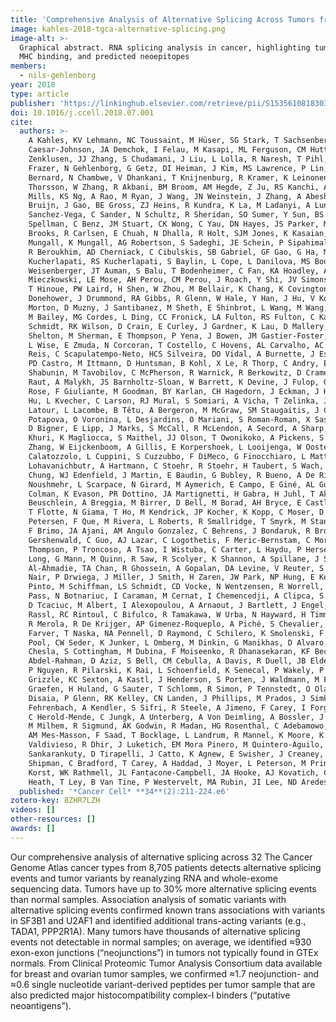 ```yaml
---
title: 'Comprehensive Analysis of Alternative Splicing Across Tumors from 8,705 Patients'
image: kahles-2018-tgca-alternative-splicing.png
image-alt: >-
  Graphical abstract. RNA splicing analysis in cancer, highlighting tumor-specific neojunctions, somatic alterations,
  MHC binding, and predicted neoepitopes
members:
  - nils-gehlenborg
year: 2018
type: article
publisher: 'https://linkinghub.elsevier.com/retrieve/pii/S1535610818303064'
doi: 10.1016/j.ccell.2018.07.001
cite:
  authors: >-
    A Kahles, KV Lehmann, NC Toussaint, M Hüser, SG Stark, T Sachsenberg, O Stegle, O Kohlbacher, C Sander, G Rätsch, SJ
    Caesar-Johnson, JA Demchok, I Felau, M Kasapi, ML Ferguson, CM Hutter, HJ Sofia, R Tarnuzzer, Z Wang, L Yang, JC
    Zenklusen, JJ Zhang, S Chudamani, J Liu, L Lolla, R Naresh, T Pihl, Q Sun, Y Wan, Y Wu, J Cho, T DeFreitas, S
    Frazer, N Gehlenborg, G Getz, DI Heiman, J Kim, MS Lawrence, P Lin, S Meier, MS Noble, G Saksena, D Voet, H Zhang, B
    Bernard, N Chambwe, V Dhankani, T Knijnenburg, R Kramer, K Leinonen, Y Liu, M Miller, S Reynolds, I Shmulevich, V
    Thorsson, W Zhang, R Akbani, BM Broom, AM Hegde, Z Ju, RS Kanchi, A Korkut, J Li, H Liang, S Ling, W Liu, Y Lu, GB
    Mills, KS Ng, A Rao, M Ryan, J Wang, JN Weinstein, J Zhang, A Abeshouse, J Armenia, D Chakravarty, WK Chatila, I De
    Bruijn, J Gao, BE Gross, ZJ Heins, R Kundra, K La, M Ladanyi, A Luna, MG Nissan, A Ochoa, SM Phillips, E Reznik, F
    Sanchez-Vega, C Sander, N Schultz, R Sheridan, SO Sumer, Y Sun, BS Taylor, J Wang, H Zhang, P Anur, M Peto, P
    Spellman, C Benz, JM Stuart, CK Wong, C Yau, DN Hayes, JS Parker, MD Wilkerson, A Ally, M Balasundaram, R Bowlby, D
    Brooks, R Carlsen, E Chuah, N Dhalla, R Holt, SJM Jones, K Kasaian, D Lee, Y Ma, MA Marra, M Mayo, RA Moore, AJ
    Mungall, K Mungall, AG Robertson, S Sadeghi, JE Schein, P Sipahimalani, A Tam, N Thiessen, K Tse, T Wong, AC Berger,
    R Beroukhim, AD Cherniack, C Cibulskis, SB Gabriel, GF Gao, G Ha, M Meyerson, SE Schumacher, J Shih, MH
    Kucherlapati, RS Kucherlapati, S Baylin, L Cope, L Danilova, MS Bootwalla, PH Lai, DT Maglinte, DJ Van Den Berg, DJ
    Weisenberger, JT Auman, S Balu, T Bodenheimer, C Fan, KA Hoadley, AP Hoyle, SR Jefferys, CD Jones, S Meng, PA
    Mieczkowski, LE Mose, AH Perou, CM Perou, J Roach, Y Shi, JV Simons, T Skelly, MG Soloway, D Tan, U Veluvolu, H Fan,
    T Hinoue, PW Laird, H Shen, W Zhou, M Bellair, K Chang, K Covington, CJ Creighton, H Dinh, HV Doddapaneni, LA
    Donehower, J Drummond, RA Gibbs, R Glenn, W Hale, Y Han, J Hu, V Korchina, S Lee, L Lewis, W Li, X Liu, M Morgan, D
    Morton, D Muzny, J Santibanez, M Sheth, E Shinbrot, L Wang, M Wang, DA Wheeler, L Xi, F Zhao, J Hess, EL Appelbaum,
    M Bailey, MG Cordes, L Ding, CC Fronick, LA Fulton, RS Fulton, C Kandoth, ER Mardis, MD McLellan, CA Miller, HK
    Schmidt, RK Wilson, D Crain, E Curley, J Gardner, K Lau, D Mallery, S Morris, J Paulauskis, R Penny, C Shelton, T
    Shelton, M Sherman, E Thompson, P Yena, J Bowen, JM Gastier-Foster, M Gerken, KM Leraas, TM Lichtenberg, NC Ramirez,
    L Wise, E Zmuda, N Corcoran, T Costello, C Hovens, AL Carvalho, AC De Carvalho, JH Fregnani, A Longatto-Filho, RM
    Reis, C Scapulatempo-Neto, HCS Silveira, DO Vidal, A Burnette, J Eschbacher, B Hermes, A Noss, R Singh, ML Anderson,
    PD Castro, M Ittmann, D Huntsman, B Kohl, X Le, R Thorp, C Andry, ER Duffy, V Lyadov, O Paklina, G Setdikova, A
    Shabunin, M Tavobilov, C McPherson, R Warnick, R Berkowitz, D Cramer, C Feltmate, N Horowitz, A Kibel, M Muto, CP
    Raut, A Malykh, JS Barnholtz-Sloan, W Barrett, K Devine, J Fulop, QT Ostrom, K Shimmel, Y Wolinsky, AE Sloan, A De
    Rose, F Giuliante, M Goodman, BY Karlan, CH Hagedorn, J Eckman, J Harr, J Myers, K Tucker, LA Zach, B Deyarmin, H
    Hu, L Kvecher, C Larson, RJ Mural, S Somiari, A Vicha, T Zelinka, J Bennett, M Iacocca, B Rabeno, P Swanson, M
    Latour, L Lacombe, B Têtu, A Bergeron, M McGraw, SM Staugaitis, J Chabot, H Hibshoosh, A Sepulveda, T Su, T Wang, O
    Potapova, O Voronina, L Desjardins, O Mariani, S Roman-Roman, X Sastre, MH Stern, F Cheng, S Signoretti, A Berchuck,
    D Bigner, E Lipp, J Marks, S McCall, R McLendon, A Secord, A Sharp, M Behera, DJ Brat, A Chen, K Delman, S Force, F
    Khuri, K Magliocca, S Maithel, JJ Olson, T Owonikoko, A Pickens, S Ramalingam, DM Shin, G Sica, EG Van Meir, H
    Zhang, W Eijckenboom, A Gillis, E Korpershoek, L Looijenga, W Oosterhuis, H Stoop, KE Van Kessel, EC Zwarthoff, C
    Calatozzolo, L Cuppini, S Cuzzubbo, F DiMeco, G Finocchiaro, L Mattei, A Perin, B Pollo, C Chen, J Houck, P
    Lohavanichbutr, A Hartmann, C Stoehr, R Stoehr, H Taubert, S Wach, B Wullich, W Kycler, D Murawa, M Wiznerowicz, K
    Chung, WJ Edenfield, J Martin, E Baudin, G Bubley, R Bueno, A De Rienzo, WG Richards, S Kalkanis, T Mikkelsen, H
    Noushmehr, L Scarpace, N Girard, M Aymerich, E Campo, E Giné, AL Guillermo, N Van Bang, PT Hanh, BD Phu, Y Tang, H
    Colman, K Evason, PR Dottino, JA Martignetti, H Gabra, H Juhl, T Akeredolu, S Stepa, D Hoon, K Ahn, KJ Kang, F
    Beuschlein, A Breggia, M Birrer, D Bell, M Borad, AH Bryce, E Castle, V Chandan, J Cheville, JA Copland, M Farnell,
    T Flotte, N Giama, T Ho, M Kendrick, JP Kocher, K Kopp, C Moser, D Nagorney, D O'Brien, BP O'Neill, T Patel, G
    Petersen, F Que, M Rivera, L Roberts, R Smallridge, T Smyrk, M Stanton, RH Thompson, M Torbenson, JD Yang, L Zhang,
    F Brimo, JA Ajani, AM Angulo Gonzalez, C Behrens, J Bondaruk, R Broaddus, B Czerniak, B Esmaeli, J Fujimoto, J
    Gershenwald, C Guo, AJ Lazar, C Logothetis, F Meric-Bernstam, C Moran, L Ramondetta, D Rice, A Sood, P Tamboli, T
    Thompson, P Troncoso, A Tsao, I Wistuba, C Carter, L Haydu, P Hersey, V Jakrot, H Kakavand, R Kefford, K Lee, G
    Long, G Mann, M Quinn, R Saw, R Scolyer, K Shannon, A Spillane, J Stretch, M Synott, J Thompson, J Wilmott, H
    Al-Ahmadie, TA Chan, R Ghossein, A Gopalan, DA Levine, V Reuter, S Singer, B Singh, NV Tien, T Broudy, C Mirsaidi, P
    Nair, P Drwiega, J Miller, J Smith, H Zaren, JW Park, NP Hung, E Kebebew, WM Linehan, AR Metwalli, K Pacak, PA
    Pinto, M Schiffman, LS Schmidt, CD Vocke, N Wentzensen, R Worrell, H Yang, M Moncrieff, C Goparaju, J Melamed, H
    Pass, N Botnariuc, I Caraman, M Cernat, I Chemencedji, A Clipca, S Doruc, G Gorincioi, S Mura, M Pirtac, I Stancul,
    D Tcaciuc, M Albert, I Alexopoulou, A Arnaout, J Bartlett, J Engel, S Gilbert, J Parfitt, H Sekhon, G Thomas, DM
    Rassl, RC Rintoul, C Bifulco, R Tamakawa, W Urba, N Hayward, H Timmers, A Antenucci, F Facciolo, G Grazi, M Marino,
    R Merola, R De Krijger, AP Gimenez-Roqueplo, A Piché, S Chevalier, G McKercher, K Birsoy, G Barnett, C Brewer, C
    Farver, T Naska, NA Pennell, D Raymond, C Schilero, K Smolenski, F Williams, C Morrison, JA Borgia, MJ Liptay, M
    Pool, CW Seder, K Junker, L Omberg, M Dinkin, G Manikhas, D Alvaro, MC Bragazzi, V Cardinale, G Carpino, E Gaudio, D
    Chesla, S Cottingham, M Dubina, F Moiseenko, R Dhanasekaran, KF Becker, KP Janssen, J Slotta-Huspenina, MH
    Abdel-Rahman, D Aziz, S Bell, CM Cebulla, A Davis, R Duell, JB Elder, J Hilty, B Kumar, J Lang, NL Lehman, R Mandt,
    P Nguyen, R Pilarski, K Rai, L Schoenfield, K Senecal, P Wakely, P Hansen, R Lechan, J Powers, A Tischler, WE
    Grizzle, KC Sexton, A Kastl, J Henderson, S Porten, J Waldmann, M Fassnacht, SL Asa, D Schadendorf, M Couce, M
    Graefen, H Huland, G Sauter, T Schlomm, R Simon, P Tennstedt, O Olabode, M Nelson, O Bathe, PR Carroll, JM Chan, P
    Disaia, P Glenn, RK Kelley, CN Landen, J Phillips, M Prados, J Simko, K Smith-McCune, S VandenBerg, K Roggin, A
    Fehrenbach, A Kendler, S Sifri, R Steele, A Jimeno, F Carey, I Forgie, M Mannelli, M Carney, B Hernandez, B Campos,
    C Herold-Mende, C Jungk, A Unterberg, A Von Deimling, A Bossler, J Galbraith, L Jacobus, M Knudson, T Knutson, D Ma,
    M Milhem, R Sigmund, AK Godwin, R Madan, HG Rosenthal, C Adebamowo, SN Adebamowo, A Boussioutas, D Beer, T Giordano,
    AM Mes-Masson, F Saad, T Bocklage, L Landrum, R Mannel, K Moore, K Moxley, R Postier, J Walker, R Zuna, M Feldman, F
    Valdivieso, R Dhir, J Luketich, EM Mora Pinero, M Quintero-Aguilo, CG Carlotti, JS Dos Santos, R Kemp, A
    Sankarankuty, D Tirapelli, J Catto, K Agnew, E Swisher, J Creaney, B Robinson, CS Shelley, EM Godwin, S Kendall, C
    Shipman, C Bradford, T Carey, A Haddad, J Moyer, L Peterson, M Prince, L Rozek, G Wolf, R Bowman, KM Fong, I Yang, R
    Korst, WK Rathmell, JL Fantacone-Campbell, JA Hooke, AJ Kovatich, CD Shriver, J DiPersio, B Drake, R Govindan, S
    Heath, T Ley, B Van Tine, P Westervelt, MA Rubin, JI Lee, ND Aredes, A Mariamidze
  published: '*Cancer Cell* **34**(2):211-224.e6'
zotero-key: 8ZHR7LZH
videos: []
other-resources: []
awards: []
---
```

Our comprehensive analysis of alternative splicing across 32 The Cancer Genome Atlas cancer types from 8,705 patients detects alternative splicing events and tumor variants by reanalyzing RNA and whole-exome sequencing data. Tumors have up to 30% more alternative splicing events than normal samples. Association analysis of somatic variants with alternative splicing events confirmed known trans associations with variants in SF3B1 and U2AF1 and identified additional trans-acting variants (e.g., TADA1, PPP2R1A). Many tumors have thousands of alternative splicing events not detectable in normal samples; on average, we identified ≈930 exon-exon junctions (“neojunctions”) in tumors not typically found in GTEx normals. From Clinical Proteomic Tumor Analysis Consortium data available for breast and ovarian tumor samples, we confirmed ≈1.7 neojunction- and ≈0.6 single nucleotide variant-derived peptides per tumor sample that are also predicted major histocompatibility complex-I binders (“putative neoantigens”).
